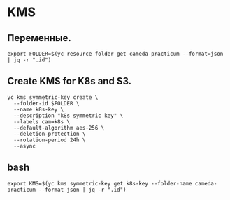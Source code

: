 # KMS

## Переменные.
```
export FOLDER=$(yc resource folder get cameda-practicum --format=json | jq -r ".id")
```

## Create KMS for K8s and S3.
```
yc kms symmetric-key create \
  --folder-id $FOLDER \
  --name k8s-key \
  --description "k8s symmetric key" \
  --labels cam=k8s \
  --default-algorithm aes-256 \
  --deletion-protection \
  --rotation-period 24h \
  --async
```

## bash
```
export KMS=$(yc kms symmetric-key get k8s-key --folder-name cameda-practicum --format json | jq -r ".id")
```
